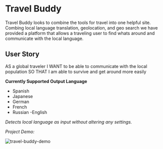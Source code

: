 # Travel Buddy

Travel Buddy looks to combine the tools for travel into one helpful site.
Combing local language translation, geolocation, and geo search we have provided a 
platform that allows a traveling user to find whats around and communicate with the local language.

## User Story

AS a global traveler
I WANT to be able to communicate with the local population
SO THAT I am able to survive and get around more easily

__Currently Supported Output Language__
- Spanish
- Japanese 
- German
- French
- Russian
-English

*Detects local language as input without altering any settings.*

*Project Demo:*

![travel-buddy-demo](travelbuddy1.gif)
